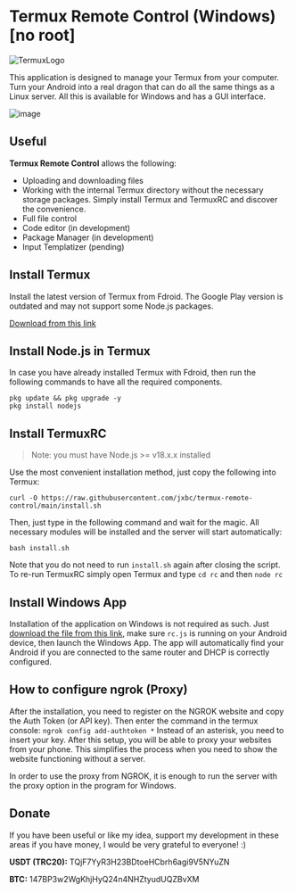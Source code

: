 # Termux Remote Control (Windows) [no root]

![TermuxLogo](https://play-lh.googleusercontent.com/m3oqSZCwmitiZ-Im-CQu_rqT5eLHilOp5IudBynv3COJUumFzuQaP2dgTDxRL_03f4x2=w240-h480-rw)

This application is designed to manage your Termux from your computer. Turn your Android into a real dragon that can do all the same things as a Linux server. All this is available for Windows and has a GUI interface.

![image](https://github.com/jxbc/termux-remote-control/assets/30753109/00d7c3a0-b548-456c-b9be-ea0501a3beb3)


## Useful

**Termux Remote Control** allows the following:
- Uploading and downloading files
- Working with the internal Termux directory without the necessary storage packages. Simply install Termux and TermuxRC and discover the convenience.
- Full file control
- Code editor (in development)
- Package Manager (in development)
- Input Templatizer (pending)

## Install Termux
Install the latest version of Termux from Fdroid. The Google Play version is outdated and may not support some Node.js packages.

[Download from this link](https://f-droid.org/ru/packages/com.termux/)

## Install Node.js in Termux
In case you have already installed Termux with Fdroid, then run the following commands to have all the required components.

    pkg update && pkg upgrade -y
    pkg install nodejs

## Install TermuxRC

> Note: you must have Node.js >= v18.x.x installed

Use the most convenient installation method, just copy the following into Termux:

    curl -O https://raw.githubusercontent.com/jxbc/termux-remote-control/main/install.sh
Then, just type in the following command and wait for the magic. All necessary modules will be installed and the server will start automatically:

    bash install.sh
Note that you do not need to run `install.sh` again after closing the script. To re-run TermuxRC simply open Termux and type `cd rc` and then `node rc`

## Install Windows App

Installation of the application on Windows is not required as such. Just [download the file from this link](https://github.com/jxbc/termux-remote-control/releases), make sure `rc.js` is running on your Android device, then launch the Windows App. The app will automatically find your Android if you are connected to the same router and DHCP is correctly configured.

## How to configure ngrok (Proxy)
After the installation, you need to register on the NGROK website and copy the Auth Token (or API key). Then enter the command in the termux console:
`
ngrok config add-authtoken *
`
Instead of an asterisk, you need to insert your key. After this setup, you will be able to proxy your websites from your phone. This simplifies the process when you need to show the website functioning without a server.

In order to use the proxy from NGROK, it is enough to run the server with the proxy option in the program for Windows.

## Donate

If you have been useful or like my idea, support my development in these areas if you have money, I would be very grateful to everyone! :)

**USDT (TRC20):** TQjF7YyR3H23BDtoeHCbrh6agi9V5NYuZN

**BTC:** 147BP3w2WgKhjHyQ24n4NHZtyudUQZBvXM
